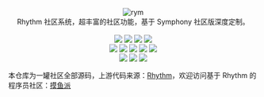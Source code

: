<p align = "center">
<img alt="rym" src="https://tmx.fishpi.cn/image/rym.png">
<br>
Rhythm 社区系统，超丰富的社区功能，基于 Symphony 社区版深度定制。
<br><br>
<img src="https://img.shields.io/github/languages/code-size/csfwff/rhythm.svg?style=flat-square">
<img src="http://img.shields.io/badge/license-AGPLv3-orange.svg?style=flat-square">
<img src="https://img.shields.io/github/last-commit/csfwff/rhythm.svg?style=flat-square">
<img src="https://img.shields.io/github/issues-pr-closed/csfwff/rhythm.svg?style=flat-square">
<br>
<img src="https://img.shields.io/github/repo-size/csfwff/rhythm?style=flat-square">
<img src="https://img.shields.io/github/languages/count/csfwff/rhythm?style=flat-square">
<img src="https://img.shields.io/github/languages/top/csfwff/rhythm?style=flat-square">
<img src="https://img.shields.io/github/issues/csfwff/rhythm?style=flat-square">
<img src="https://img.shields.io/github/issues-closed-raw/csfwff/rhythm?style=flat-square">
<br>
<img src="https://img.shields.io/github/forks/csfwff/rhythm?style=flat-square">
<img src="https://img.shields.io/github/stars/csfwff/rhythm?style=flat-square">
<img src="https://img.shields.io/github/watchers/csfwff/rhythm?style=flat-square">
</p>

本仓库为一罐社区全部源码，上游代码来源：[Rhythm](https://github.com/csfwff/rhythm)，欢迎访问基于 Rhythm 的程序员社区：[摸鱼派](https://fishpi.cn)

